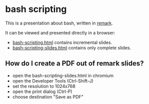 # bash scripting

This is a presentation about bash, written in [remark](http://remarkjs.com).

It can be viewed and presented directly in a browser:

- [bash-scripting.html](
  http://christophgysin.github.io/bash-scripting/bash-scripting.html)
  contains incremental slides.
- [bash-scripting-slides.html](
  http://christophgysin.github.io/bash-scripting/bash-scripting-slides.html
  ) contains only complete slides.

## How do I create a PDF out of remark slides?

- open the bash-scripting-slides.html in chromium
- open the Developer Tools (Ctrl-Shift-J)
- set the resolution to 1024x768
- open the print dialog (Ctrl-P)
- choose destination "Save as PDF"
